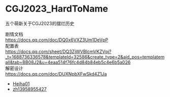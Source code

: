 # CGJ2023_HardToName
五个萌新关于CGJ2023的摆烂历史

剧情文档  
https://docs.qq.com/doc/DQ0x6VXZ3Um1DeVpP  
配置表  
https://docs.qq.com/sheet/DQ3ZjWVBlcmVKZVpj?_t=1688736336578&templateId=32586&create_type=2&aid_pos=templatemall&tab=BB08J2&u=4eaa514f76fc4d84b84eb5c4e6b5a026  
解密设计  
https://docs.qq.com/doc/DUXNpbXFwSkd4Z1Ja  

* [Heiha01](https://github.com/Heiha01/CGJ2023_HardToName) 
* [zh13958955427](https://github.com/zh13958955427/CGJ2023_HardToName)

